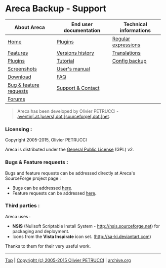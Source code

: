 # Areca Backup - Support

| About Areca                   | End user documentation            | Technical informations                        |
|-------------------------------|-----------------------------------|-----------------------------------------------|
| [Home](README.md)             | [Plugins](plugin_list.md)         | [Regular expressions](regex.md)               |
| [Features](features.md)       | [Versions history](history.md)    | [Translations](documentation.md#translations) |
| [Plugins](plugin_list.md)     | [Tutorial](tutorial.md)           | [Config backup](config_backup.md)             |
| [Screenshots](screenshots.md) | [User's manual](documentation.md) |                                               |
| [Download]                    | [FAQ](faq.md)                     |                                               |
| [Bug & feature requests]      | [Support & Contact](support.md)   |                                               |
| [Forums]                      |                                   |                                               |

[Download]: https://sourceforge.net/projects/areca/files/areca-stable/
[Bug & feature requests]: https://sourceforge.net/p/areca/_list/tickets?source=navbar
[Forums]: https://sourceforge.net/projects/areca/forums


> Areca has been developed by Olivier PETRUCCI - [aventin[.at.]users[.dot.]sourceforge[.dot.]net](mailto:aventin[.at.]users[.dot.]sourceforge[.dot.]net).


### Licensing :

Copyright 2005-2015, Olivier PETRUCCI

Areca is distributed under the [General Public License](https://opensource.org/licenses-old/gpl-license-html/) (GPL) v2.


### Bugs & Feature requests :

Bugs and feature requests can be addressed directly at Areca's SourceForge project page :

- Bugs can be addressed [here](http://web.archive.org/web/20150912033536/http://sourceforge.net/tracker/?group_id=171505&atid=858191).
- Feature requests can be addressed [here](http://web.archive.org/web/20150912033536/http://sourceforge.net/tracker/?group_id=171505&atid=858194).


### Third parties :

Areca uses :

- **NSIS** (Nullsoft Scriptable Install System - http://nsis.sourceforge.net) for packaging and deployment.
- Icons from the **Vista Inspirate** icon set. (http://sa-ki.deviantart.com)

Thanks to them for their very useful work.


---

[Top] | [Copyright (c) 2005-2015 Olivier PETRUCCI] | [archive.org]

[Top]: #areca-backup---support "Go to top of the document"
[Copyright (c) 2005-2015 Olivier PETRUCCI]: areca-backup.org/support.php "Visit the original resource"
[archive.org]: http://web.archive.org/web/20150827085406/http://www.areca-backup.org/support.php "Visit the original resource at archive.org"